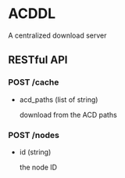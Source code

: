 # ACDDL

A centralized download server

## RESTful API

### POST /cache

* acd_paths (list of string)

    download from the ACD paths

### POST /nodes

* id (string)

    the node ID
